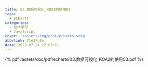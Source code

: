 ```yaml
---
title: 03.数据可视化_KOA2的使用03
tags:
  - ECharts
categories:
  - 技术学习
  - JavaScript
cover: '/assets/img/post/echarts.webp'
abbrlink: 71e17c0e
date: 2022-07-24 22:03:11
---
```


{% pdf /assets/doc/pdf/echarts/03.数据可视化_KOA2的使用03.pdf %}
